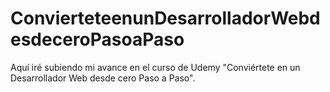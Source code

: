 # ConvierteteenunDesarrolladorWebdesdeceroPasoaPaso
Aquí iré subiendo mi avance en el curso de Udemy "Conviértete en un Desarrollador Web desde cero Paso a Paso".
